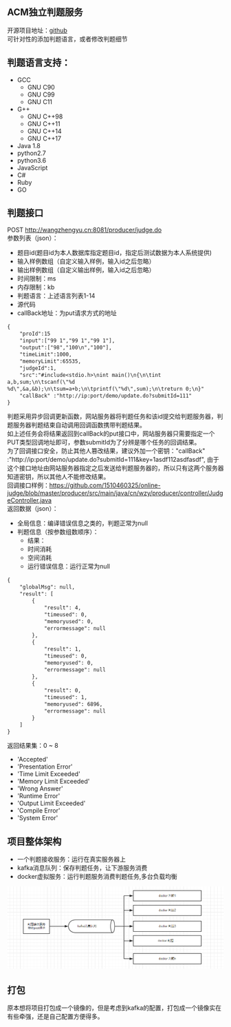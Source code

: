 ## ACM独立判题服务
开源项目地址：[github](https://github.com/1510460325/online-judge/)  
可针对性的添加判题语言，或者修改判题细节
## 判题语言支持：
* GCC
    * GNU C90
    * GNU C99
    * GNU C11
* G++
    * GNU C++98
    * GNU C++11
    * GNU C++14
    * GNU C++17
* Java 1.8
* python2.7
* python3.6
* JavaScript
* C#
* Ruby
* GO
## 判题接口
POST http://wangzhengyu.cn:8081/producer/judge.do   
参数列表（json）：
* 题目id(题目id为本人数据库指定题目id，指定后测试数据为本人系统提供)
* 输入样例数组（自定义输入样例，输入id之后忽略）
* 输出样例数组（自定义输出样例，输入id之后忽略）
* 时间限制：ms
* 内存限制：kb
* 判题语言：上述语言列表1-14
* 源代码
* callBack地址：为put请求方式的地址
~~~
{
    "proId":15
	"input":["99 1","99 1","99 1"],
	"output":["98","100\n","100"],
	"timeLimit":1000,
	"memoryLimit":65535,
	"judgeId":1,
	"src":"#include<stdio.h>\nint main()\n{\n\tint a,b,sum;\n\tscanf(\"%d %d\",&a,&b);\n\tsum=a+b;\n\tprintf(\"%d\",sum);\n\treturn 0;\n}"
	"callBack" :"http://ip:port/demo/update.do?submitId=111"
}
~~~
判题采用异步回调更新函数，网站服务器将判题任务和该id提交给判题服务器，判题服务器判题结束自动调用回调函数携带判题结果。  
如上述任务会将结果返回到callBack的put接口中，网站服务器只需要指定一个PUT类型回调地址即可，参数submitId为了分辨是哪个任务的回调结果。  
为了回调接口安全，防止其他人篡改结果，建议外加一个密钥："callBack" :"http://ip:port/demo/update.do?submitId=111&key=1asdf112asdfasdf",
由于这个接口地址由网站服务器指定之后发送给判题服务器的，所以只有这两个服务器知道密钥，所以其他人不能修改结果。  
回调接口样例：https://github.com/1510460325/online-judge/blob/master/producer/src/main/java/cn/wzy/producer/controller/JudgeController.java  
返回数据（json）：
* 全局信息：编译错误信息之类的，判题正常为null
* 判题信息（按参数组数顺序）：
    * 结果：
    * 时间消耗
    * 空间消耗
    * 运行错误信息：运行正常为null
~~~
{
    "globalMsg": null,
    "result": [
        {
            "result": 4,
            "timeused": 0,
            "memoryused": 0,
            "errormessage": null
        },
        {
            "result": 1,
            "timeused": 0,
            "memoryused": 0,
            "errormessage": null
        },
        {
            "result": 0,
            "timeused": 1,
            "memoryused": 6896,
            "errormessage": null
        }
    ]
}
~~~
返回结果集：0 ~ 8
* 'Accepted'
* 'Presentation Error'
* 'Time Limit Exceeded'
* 'Memory Limit Exceeded'
* 'Wrong Answer'
* 'Runtime Error'
* 'Output Limit Exceeded'
* 'Compile Error'
* 'System Error'
## 项目整体架构
* 一个判题接收服务：运行在真实服务器上
* kafka消息队列：保存判题任务，让下游服务消费
* docker虚拟服务：运行判题服务消费判题任务,多台负载均衡

![架构](./structure.png)
## 打包
原本想将项目打包成一个镜像的，但是考虑到kafka的配置，打包成一个镜像实在有些牵强，还是自己配置方便得多。
